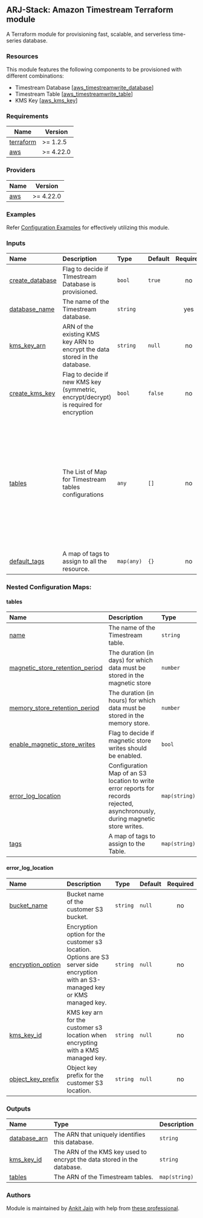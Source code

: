 ## ARJ-Stack: Amazon Timestream Terraform module

A Terraform module for provisioning fast, scalable, and serverless time-series database.

### Resources
This module features the following components to be provisioned with different combinations:

- Timestream Database [[aws_timestreamwrite_database](https://registry.terraform.io/providers/hashicorp/aws/latest/docs/resources/timestreamwrite_database)]
- Timestream Table [[aws_timestreamwrite_table](https://registry.terraform.io/providers/hashicorp/aws/latest/docs/resources/timestreamwrite_table)]
- KMS Key [[aws_kms_key](https://registry.terraform.io/providers/hashicorp/aws/latest/docs/resources/kms_key)]


### Requirements

| Name | Version |
|------|---------|
| <a name="requirement_terraform"></a> [terraform](#requirement\_terraform) | >= 1.2.5 |
| <a name="requirement_aws"></a> [aws](#requirement\_aws) | >= 4.22.0 |

### Providers

| Name | Version |
|------|---------|
| <a name="provider_aws"></a> [aws](#provider\_aws) | >= 4.22.0 |

### Examples

Refer [Configuration Examples](https://github.com/arjstack/terraform-aws-examples/tree/main/aws-timestream) for effectively utilizing this module.

### Inputs

| Name | Description | Type | Default | Required | Example|
|:------|:------|:------|:------|:------:|:------|
| <a name="create_database"></a> [create_database](#input\_create\_database) | Flag to decide if TImestream Database is provisioned. | `bool` | `true` | no |  |
| <a name="database_name"></a> [database_name](#input\_database\_name) | The name of the Timestream database. | `string` |  | yes |  |
| <a name="kms_key_arn"></a> [kms_key_arn](#input\_kms\_key\_arn) | ARN of the existing KMS key ARN to encrypt the data stored in the database. | `string` | `null` | no |  |
| <a name="create_kms_key"></a> [create_kms_key](#input\_create\_kms\_key) | Flag to decide if new KMS key (symmetric, encrypt/decrypt) is required for encryption | `bool` | `false` | no |  |
| <a name="tables"></a> [tables](#tables) | The List of Map for Timestream tables configurations | `any` | `[]` | no | <pre>[<br>  {<br>    name = "inventory"<br>    magnetic_store_retention_period = 1<br>    memory_store_retention_period   = 1<br>    enable_magnetic_store_writes = true<br>    error_log_location = {<br>      bucket_name = "arjstack-ts-logs"<br>      encryption_option = "SSE_S3"<br>      object_key_prefix = "ts/inventory"<br>    }<br>    tags = {<br>      "BusinessUnit" = "Finance"<br>    }<br>  },<br>] |
| <a name="default_tags"></a> [default_tags](#input\_default\_tags) | A map of tags to assign to all the resource. | `map(any)` | `{}` | no |  |

### Nested Configuration Maps:  

#### tables

| Name | Description | Type | Default | Required |
|:------|:------|:------|:------|:------:|
| <a name="name"></a> [name](#input\_name) | The name of the Timestream table. | `string` |  | yes |
| <a name="magnetic_store_retention_period"></a> [magnetic_store_retention_period](#input\_magnetic\_store\_retention\_period) | The duration (in days) for which data must be stored in the magnetic store | `number` | `73000` | no |
| <a name="memory_store_retention_period"></a> [memory_store_retention_period](#input\_memory\_store\_retention\_period) | The duration (in hours) for which data must be stored in the memory store. | `number` | `6` | no |
| <a name="enable_magnetic_store_writes"></a> [enable_magnetic_store_writes](#input\_enable\_magnetic\_store\_writes) | Flag to decide if magnetic store writes should be enabled. | `bool` | `false` | no |
| <a name="error_log_location"></a> [error_log_location](#error\_log\_location) | Configuration Map of an S3 location to write error reports for records rejected, asynchronously, during magnetic store writes. | `map(string)` | `{}` | no |
| <a name="tags"></a> [tags](#input\_tags) | A map of tags to assign to the Table. | `map(string)` | `{}` | no |

#### error_log_location

| Name | Description | Type | Default | Required |
|:------|:------|:------|:------|:------:|
| <a name="bucket_name"></a> [bucket_name](#input\_bucket\_name) | Bucket name of the customer S3 bucket. | `string` | `null` | no |
| <a name="encryption_option"></a> [encryption_option](#input\_encryption\_option) | Encryption option for the customer s3 location. Options are S3 server side encryption with an S3-managed key or KMS managed key. | `string` | `null` | no |
| <a name="kms_key_id"></a> [kms_key_id](#input\_kms\_key\_id) | KMS key arn for the customer s3 location when encrypting with a KMS managed key. | `string` | `null` | no |
| <a name="object_key_prefix"></a> [object_key_prefix](#input\_object\_key\_prefix) | Object key prefix for the customer S3 location. | `string` | `null` | no |

### Outputs

| Name | Type | Description |
|:------|:------|:------|
| <a name="database_arn"></a> [database_arn](#output\_database\_arn) | The ARN that uniquely identifies this database. | `string` | 
| <a name="kms_key_id"></a> [kms_key_id](#output\_kms\_key\_id) | The ARN of the KMS key used to encrypt the data stored in the database. | `string` | 
| <a name="tables"></a> [tables](#output\_) | The ARN of the Timestream tables. | `map(string)` | 

### Authors

Module is maintained by [Ankit Jain](https://github.com/ankit-jn) with help from [these professional](https://github.com/arjstack/terraform-aws-timestream/graphs/contributors).

